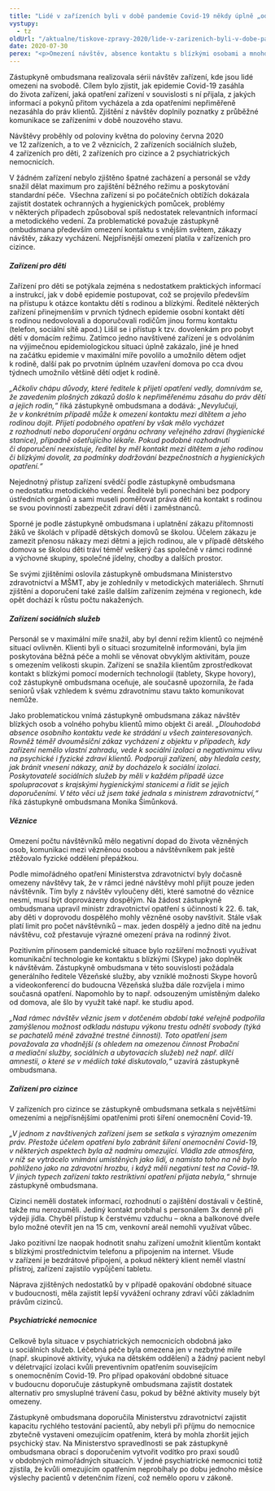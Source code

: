 ```yaml
---
title: "Lidé v zařízeních byli v době pandemie Covid-19 někdy úplně „odříznuti“ od okolí"
vystupy:
  - tz
oldUrl: "/aktualne/tiskove-zpravy-2020/lide-v-zarizenich-byli-v-dobe-pandemie-covid-19-nekdy-uplne-odriznuti-od-okoli"
date: 2020-07-30
perex: "<p>Omezení návštěv, absence kontaktu s blízkými osobami a mnohdy i nemožnost vycházet z objektu patřily k nejproblematičtějším důsledkům opatření proti šíření onemocnění Covid-19 v zařízeních, kde jsou lidé závislí na poskytované péči nebo jsou jinak omezeni na osobní svobodě. Zástupkyně ombudsmana doporučuje ministerstvům, aby její zjištění zohlednily v metodických materiálech a zajistily pro případ opakování obdobné situace lepší vyvážení ochrany veřejného zdraví a práv jednotlivců.</p>"
---
```


<!-- imported from the old website -->

<p>Zástupkyně ombudsmana realizovala sérii návštěv zařízení, kde jsou lidé omezeni na svobodě. Cílem bylo zjistit, jak epidemie Covid-19 zasáhla do života zařízení, jaká opatření zařízení v souvislosti s ní přijala, z jakých informací a pokynů přitom vycházela a zda opatřeními nepřiměřeně nezasáhla do práv klientů. Zjištění z návštěv doplnily poznatky z průběžné komunikace se zařízeními v době nouzového stavu.</p> <p>Návštěvy proběhly od poloviny května do poloviny června 2020 ve 12 zařízeních, a to ve 2 věznicích, 2 zařízeních sociálních služeb, 4 zařízeních pro děti, 2 zařízeních pro cizince a 2 psychiatrických nemocnicích.</p> <p>V žádném zařízení nebylo zjištěno špatné zacházení a personál se vždy snažil dělat maximum pro zajištění běžného režimu a poskytování standardní péče.  Všechna zařízení si po počátečních obtížích dokázala zajistit dostatek ochranných a hygienických pomůcek, problémy v některých případech způsoboval spíš nedostatek relevantních informací a metodického vedení. Za problematické považuje zástupkyně ombudsmana především omezení kontaktu s vnějším světem, zákazy návštěv, zákazy vycházení. Nejpřísnější omezení platila v zařízeních pro cizince.</p> <h5>Zařízení pro děti</h5> <p>Zařízení pro děti se potýkala zejména s nedostatkem praktických informací a instrukcí, jak v době epidemie postupovat, což se projevilo především na přístupu k otázce kontaktu dětí s rodinou a blízkými. Ředitelé některých zařízení přinejmenším v prvních týdnech epidemie osobní kontakt dětí s rodinou nedovolovali a doporučovali rodičům jinou formu kontaktu (telefon, sociální sítě apod.) Lišil se i přístup k tzv. dovolenkám pro pobyt dětí v domácím režimu. Zatímco jedno navštívené zařízení je s odvoláním na výjimečnou epidemiologickou situaci úplně zakázalo, jiné je hned na začátku epidemie v maximální míře povolilo a umožnilo dětem odjet k rodině, další pak po prvotním úplném uzavření domova po cca dvou týdnech umožnilo většině dětí odjet k rodině.</p> <p><i>„Ačkoliv chápu důvody, které ředitele k přijetí opatření vedly, domnívám se, že zavedením plošných zákazů došlo k nepřiměřenému zásahu do práv dětí a jejich rodin,“</i> říká zástupkyně ombudsmana a dodává: <i>„Nevylučuji, že v konkrétním případě může k omezení kontaktu mezi dítětem a jeho rodinou dojít. Přijetí podobného opatření by však mělo vycházet z rozhodnutí nebo doporučení orgánu ochrany veřejného zdraví (hygienické stanice), případně ošetřujícího lékaře. Pokud podobné rozhodnutí či doporučení neexistuje, ředitel by měl kontakt mezi dítětem a jeho rodinou či blízkými dovolit, za podmínky dodržování bezpečnostních a hygienických opatření.“</i></p> <p>Nejednotný přístup zařízení svědčí podle zástupkyně ombudsmana o nedostatku metodického vedení. Ředitelé byli ponecháni bez podpory ústředních orgánů a sami museli poměřovat práva dětí na kontakt s rodinou se svou povinností zabezpečit zdraví dětí i zaměstnanců. </p> <p>Sporné je podle zástupkyně ombudsmana i uplatnění zákazu přítomnosti žáků ve školách v případě dětských domovů se školou. Účelem zákazu je zamezit přenosu nákazy mezi dětmi a jejich rodinou, ale v případě dětského domova se školou děti tráví téměř veškerý čas společně v rámci rodinné a výchovné skupiny, společné jídelny, chodby a dalších prostor. </p> <p>Se svými zjištěními oslovila zástupkyně ombudsmana Ministerstvo zdravotnictví a MŠMT, aby je zohlednily v metodických materiálech. Shrnutí zjištění a doporučení také zašle dalším zařízením zejména v regionech, kde opět dochází k růstu počtu nakažených.</p> <h5>Zařízení sociálních služeb</h5> <p>Personál se v maximální míře snažil, aby byl denní režim klientů co nejméně situací ovlivněn. Klienti byli o situaci srozumitelně informováni, byla jim poskytována běžná péče a mohli se věnovat obvyklým aktivitám, pouze s omezením velikosti skupin. Zařízení se snažila klientům zprostředkovat kontakt s blízkými pomocí moderních technologií (tablety, Skype hovory), což zástupkyně ombudsmana oceňuje, ale současně upozornila, že řada seniorů však vzhledem k svému zdravotnímu stavu takto komunikovat nemůže.</p> <p>Jako problematickou vnímá zástupkyně ombudsmana zákaz návštěv blízkých osob a volného pohybu klientů mimo objekt či areál. <i>„Dlouhodobá absence osobního kontaktu vede ke strádání u všech zainteresovaných. Rovněž téměř dvouměsíční zákaz vycházení z objektu v případech, kdy zařízení nemělo vlastní zahradu, vede k sociální izolaci a negativnímu vlivu na psychické i fyzické zdraví klientů. Podporuji zařízení, aby hledala cesty, jak bránit vnesení nákazy, aniž by docházelo k sociální izolaci. Poskytovatelé sociálních služeb by měli v každém případě úzce spolupracovat s krajskými hygienickými stanicemi a řídit se jejich doporučeními. V této věci už jsem také jednala s ministrem zdravotnictví,“</i> říká zástupkyně ombudsmana Monika Šimůnková. </p> <h5>Věznice</h5> <p>Omezení počtu návštěvníků mělo negativní dopad do života vězněných osob, komunikaci mezi vězněnou osobou a návštěvníkem pak ještě ztěžovalo fyzické oddělení přepážkou.</p> <p>Podle mimořádného opatření Ministerstva zdravotnictví byly dočasně omezeny návštěvy tak, že v rámci jedné návštěvy mohl přijít pouze jeden návštěvník. Tím byly z návštěv vyloučeny děti, které samotné do věznice nesmí, musí být doprovázeny dospělým. Na žádost zástupkyně ombudsmana upravil ministr zdravotnictví opatření s účinností k 22. 6. tak, aby děti v doprovodu dospělého mohly vězněné osoby navštívit. Stále však platí limit pro počet návštěvníků – max. jeden dospělý a jedno dítě na jednu návštěvu, což přestavuje výrazné omezení práva na rodinný život.</p> <p>Pozitivním přínosem pandemické situace bylo rozšíření možnosti využívat komunikační technologie ke kontaktu s blízkými (Skype) jako doplněk k návštěvám. Zástupkyně ombudsmana v této souvislosti požádala generálního ředitele Vězeňské služby, aby vzniklé možnosti Skype hovorů a videokonferencí do budoucna Vězeňská služba dále rozvíjela i mimo současná opatření. Napomohlo by to např. odsouzeným umístěným daleko od domova, ale šlo by využít také např. ke studiu apod.</p> <p><i>„Nad rámec návštěv věznic jsem v dotčeném období také veřejně podpořila zamýšlenou možnost odkladu nástupu výkonu trestu odnětí svobody (týká se pachatelů méně závažné trestné činnosti). Toto opatření jsem považovala za vhodnější (s ohledem na omezenou činnost Probační a mediační služby, sociálních a ubytovacích služeb) než např. dílčí amnestii, o které se v médiích také diskutovalo,“</i> uzavírá zástupkyně ombudsmana.</p> <h5>Zařízení pro cizince</h5> <p>V zařízeních pro cizince se zástupkyně ombudsmana setkala s největšími omezeními a nejpřísnějšími opatřeními proti šíření onemocnění Covid-19. </p> <p><i>„V jednom z navštívených zařízení jsem se setkala s výrazným omezením práv. Přestože účelem opatření bylo zabránit šíření onemocnění Covid-19, v některých aspektech byla až nadmíru omezující. Vládla zde atmosféra, v níž se vytrácelo vnímání umístěných jako lidí, a namísto toho na ně bylo pohlíženo jako na zdravotní hrozbu, i když měli negativní test na Covid-19. V jiných typech zařízení takto restriktivní opatření přijata nebyla,“</i> shrnuje zástupkyně ombudsmana. </p> <p>Cizinci neměli dostatek informací, rozhodnutí o zajištění dostávali v češtině, takže mu nerozuměli. Jediný kontakt probíhal s personálem 3x denně při výdeji jídla. Chyběl přístup k čerstvému vzduchu – okna a balkonové dveře bylo možné otevřít jen na 15 cm, venkovní areál nemohli využívat vůbec.</p> <p>Jako pozitivní lze naopak hodnotit snahu zařízení umožnit klientům kontakt s blízkými prostřednictvím telefonu a připojením na internet. Všude v zařízení je bezdrátové připojení, a pokud některý klient neměl vlastní přístroj, zařízení zajistilo vypůjčení tabletu.</p> <p>Náprava zjištěných nedostatků by v případě opakování obdobné situace v budoucnosti, měla zajistit lepší vyvážení ochrany zdraví vůči základním právům cizinců.</p> <h5>Psychiatrické nemocnice</h5> <p>Celkově byla situace v psychiatrických nemocnicích obdobná jako u sociálních služeb. Léčebná péče byla omezena jen v nezbytné míře (např. skupinové aktivity, výuka na dětském oddělení) a žádný pacient nebyl v déletrvající izolaci kvůli preventivním opatřením souvisejícím s onemocněním Covid-19. Pro případ opakování obdobné situace v budoucnu doporučuje zástupkyně ombudsmana zajistit dostatek alternativ pro smysluplné trávení času, pokud by běžné aktivity musely být omezeny. </p> <p>Zástupkyně ombudsmana doporučila Ministerstvu zdravotnictví zajistit kapacitu rychlého testování pacientů, aby nebyli při příjmu do nemocnice zbytečně vystaveni omezujícím opatřením, která by mohla zhoršit jejich psychický stav. Na Ministerstvo spravedlnosti se pak zástupkyně ombudsmana obrací s doporučením vytvořit vodítko pro praxi soudů v obdobných mimořádných situacích. V jedné psychiatrické nemocnici totiž zjistila, že kvůli omezujícím opatřením neprobíhaly po dobu jednoho měsíce výslechy pacientů v detenčním řízení, což nemělo oporu v zákoně.</p>
